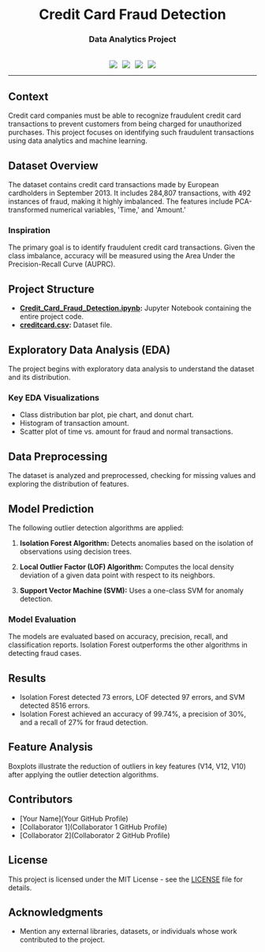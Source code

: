 <div align="center"><h1><strong>Credit Card Fraud Detection</strong></h1></div>
<div align="center"><h3><strong>Data Analytics Project</strong></h3></div>
<br>
<div align="center"><img style="margin: auto; padding: 0px 5px 0px 5px;" src="https://img.shields.io/badge/Made%20With%20Python-FFD43B?style=for-the-badge&logo=python&logoColor=darkgreen"><img style="margin: auto; padding: 0px 5px 0px 5px;" src="https://img.shields.io/badge/Jupyter%20Notebook-F37626?style=for-the-badge&logo=jupyter&logoColor=white"><img style="margin: auto; padding: 0px 5px 0px 5px;" src="https://img.shields.io/badge/Pandas-150458?style=for-the-badge&logo=pandas&logoColor=white"><img style="margin: auto; padding: 0px 5px 0px 5px;" src="https://img.shields.io/badge/Scikit_Learn-F7931E?style=for-the-badge&logo=scikit-learn&logoColor=white"></div>

---

## Context

Credit card companies must be able to recognize fraudulent credit card transactions to prevent customers from being charged for unauthorized purchases. This project focuses on identifying such fraudulent transactions using data analytics and machine learning.

## Dataset Overview

The dataset contains credit card transactions made by European cardholders in September 2013. It includes 284,807 transactions, with 492 instances of fraud, making it highly imbalanced. The features include PCA-transformed numerical variables, 'Time,' and 'Amount.'

### Inspiration

The primary goal is to identify fraudulent credit card transactions. Given the class imbalance, accuracy will be measured using the Area Under the Precision-Recall Curve (AUPRC).

## Project Structure

- **[Credit_Card_Fraud_Detection.ipynb](Credit_Card_Fraud_Detection.ipynb):** Jupyter Notebook containing the entire project code.
- **[creditcard.csv](creditcard.csv):** Dataset file.

## Exploratory Data Analysis (EDA)

The project begins with exploratory data analysis to understand the dataset and its distribution.

### Key EDA Visualizations

- Class distribution bar plot, pie chart, and donut chart.
- Histogram of transaction amount.
- Scatter plot of time vs. amount for fraud and normal transactions.

## Data Preprocessing

The dataset is analyzed and preprocessed, checking for missing values and exploring the distribution of features.

## Model Prediction

The following outlier detection algorithms are applied:

1. **Isolation Forest Algorithm:** Detects anomalies based on the isolation of observations using decision trees.

2. **Local Outlier Factor (LOF) Algorithm:** Computes the local density deviation of a given data point with respect to its neighbors.

3. **Support Vector Machine (SVM):** Uses a one-class SVM for anomaly detection.

### Model Evaluation

The models are evaluated based on accuracy, precision, recall, and classification reports. Isolation Forest outperforms the other algorithms in detecting fraud cases.

## Results

- Isolation Forest detected 73 errors, LOF detected 97 errors, and SVM detected 8516 errors.
- Isolation Forest achieved an accuracy of 99.74%, a precision of 30%, and a recall of 27% for fraud detection.

## Feature Analysis

Boxplots illustrate the reduction of outliers in key features (V14, V12, V10) after applying the outlier detection algorithms.

## Contributors

- [Your Name](Your GitHub Profile)
- [Collaborator 1](Collaborator 1 GitHub Profile)
- [Collaborator 2](Collaborator 2 GitHub Profile)

## License

This project is licensed under the MIT License - see the [LICENSE](LICENSE) file for details.

## Acknowledgments

- Mention any external libraries, datasets, or individuals whose work contributed to the project.


